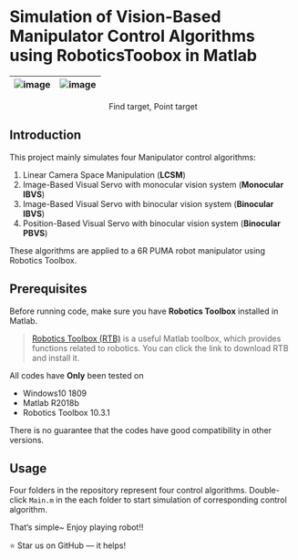 # Simulation of Vision-Based Manipulator Control Algorithms using RoboticsToobox in Matlab

|![image](https://github.com/JiadingWen/Manipulator_RoboticsToolBox/blob/master/img/ScreenShot1.gif)|![image](https://github.com/JiadingWen/Manipulator_RoboticsToolBox/blob/master/img/ScreenShot2.gif)|
| - | :-: |

<center>Find target, Point target</center>

## Introduction
This project mainly simulates four Manipulator control algorithms: 

1. Linear Camera Space Manipulation (**LCSM**)
2. Image-Based Visual Servo with monocular vision system (**Monocular IBVS**)
3. Image-Based Visual Servo with binocular vision system (**Binocular IBVS**)
4. Position-Based Visual Servo with binocular vision system (**Binocular PBVS**)

These algorithms are applied to a 6R PUMA robot manipulator using Robotics Toolbox.

## Prerequisites
Before running code, make sure you have **Robotics Toolbox** installed in Matlab.

> [Robotics Toolbox (RTB)](http://petercorke.com/wordpress/toolboxes/robotics-toolbox) is a useful Matlab toolbox, which provides functions related to robotics. You can click the link to download RTB and install it. 

All codes have **Only** been tested on 
* Windows10 1809 
* Matlab R2018b 
* Robotics Toolbox 10.3.1

There is no guarantee that the codes have good compatibility in other versions. 


## Usage
Four folders in the repository represent four control algorithms. Double-click `Main.m` in the each folder to start simulation of corresponding control algorithm. 

That‘s simple~ Enjoy playing robot!!

:star: Star us on GitHub — it helps! 
